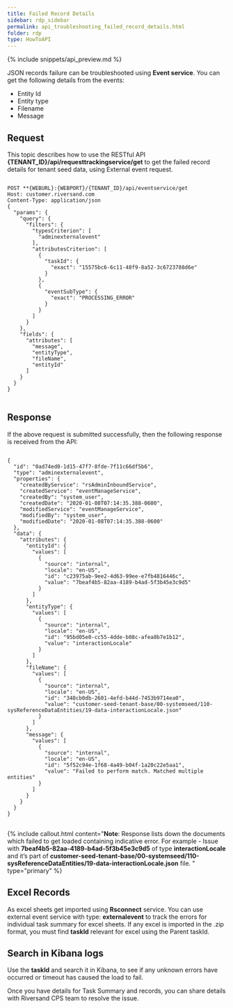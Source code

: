```yaml
---
title: Failed Record Details
sidebar: rdp_sidebar
permalink: api_troubleshooting_failed_record_details.html
folder: rdp
type: HowToAPI
---
```


{% include snippets/api_preview.md %}

JSON records failure can be troubleshooted using **Event service**. You can get the following details from the events:
* Entity Id
* Entity type
* Filename
* Message

## Request

This topic describes how to use the RESTful API **{TENANT_ID}/api/requesttrackingservice/get** to get the failed record details for tenant seed data, using External event request.

<pre>
<code>
POST **{WEBURL}:{WEBPORT}/{TENANT_ID}/api/eventservice/get
Host: customer.riversand.com
Content-Type: application/json
{
  "params": {
    "query": {
      "filters": {
        "typesCriterion": [
          "adminexternalevent"
        ],
        "attributesCriterion": [
          {
            "taskId": {
              "exact": "15575bc6-6c11-48f9-8a52-3c6723788d6e"
            }
          },
          {
            "eventSubType": {
              "exact": "PROCESSING_ERROR"
            }
          }
        ]
      }
    },
    "fields": {
      "attributes": [
        "message",
        "entityType",
        "fileName",
        "entityId"
      ]
    }
  }
}
</code>
</pre>

## Response

If the above request is submitted successfully, then the following response is received from the API:

<pre>
<code>
{
  "id": "0ad74ed0-1d15-47f7-8fde-7f11c66df5b6",
  "type": "adminexternalevent",
  "properties": {
    "createdByService": "rsAdminInboundService",
    "createdService": "eventManageService",
    "createdBy": "system_user",
    "createdDate": "2020-01-08T07:14:35.388-0600",
    "modifiedService": "eventManageService",
    "modifiedBy": "system_user",
    "modifiedDate": "2020-01-08T07:14:35.388-0600"
  },
  "data": {
    "attributes": {
      "entityId": {
        "values": [
          {
            "source": "internal",
            "locale": "en-US",
            "id": "c23975ab-9ee2-4d63-99ee-e7fb4816446c",
            "value": "7beaf4b5-82aa-4189-b4ad-5f3b45e3c9d5"
          }
        ]
      },
      "entityType": {
        "values": [
          {
            "source": "internal",
            "locale": "en-US",
            "id": "95bd05e0-cc55-4dde-b08c-afea8b7e1b12",
            "value": "interactionLocale"
          }
        ]
      },
      "fileName": {
        "values": [
          {
            "source": "internal",
            "locale": "en-US",
            "id": "348cb0db-2601-4efd-b44d-7453b9714ea0",
            "value": "customer-seed-tenant-base/00-systemseed/110-sysReferenceDataEntities/19-data-interactionLocale.json"
          }
        ]
      },
      "message": {
        "values": [
          {
            "source": "internal",
            "locale": "en-US",
            "id": "5f52c94e-1f68-4a49-b04f-1a20c22e5aa1",
            "value": "Failed to perform match. Matched multiple entities"
          }
        ]
      }
    }
  }
}
</code>
</pre>

{% include callout.html content="**Note**: 
Response lists down the documents which failed to get loaded containing indicative error. For example - Issue with **7beaf4b5-82aa-4189-b4ad-5f3b45e3c9d5** of type **interactionLocale** and it’s part of **customer-seed-tenant-base/00-systemseed/110-sysReferenceDataEntities/19-data-interactionLocale.json** file.
" type="primary" %}

## Excel Records
As excel sheets get imported using **Rsconnect** service. You can use external event service with type: **externalevent** to track the errors for individual task summary for excel sheets. If any excel is imported in the .zip format, you must find **taskId** relevant for excel using the Parent taskId.

## Search in Kibana logs

Use the **taskId** and search it in Kibana, to see if any unknown errors have occurred or timeout has caused the load to fail.

Once you have details for Task Summary and records, you can share details with Riversand CPS team to resolve the issue.

